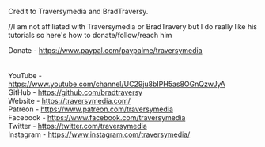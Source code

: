 Credit to Traversymedia and BradTraversy.

//I am not affiliated with Traversymedia or BradTravery but I do really like his tutorials so here's how to donate/follow/reach him

Donate - https://www.paypal.com/paypalme/traversymedia
<br>
<br>
<br>
YouTube - https://www.youtube.com/channel/UC29ju8bIPH5as8OGnQzwJyA
<br>
GitHub - https://github.com/bradtraversy
<br>
Website - https://traversymedia.com/
<br>
Patreon - https://www.patreon.com/traversymedia
<br>
Facebook - https://www.facebook.com/traversymedia
<br>
Twitter - https://twitter.com/traversymedia
<br>
Instagram - https://www.instagram.com/traversymedia/
